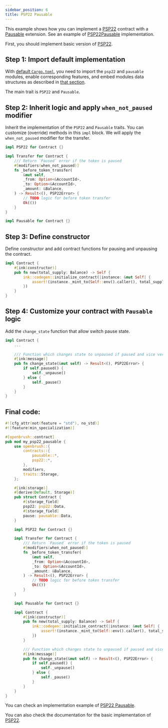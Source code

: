 ```yaml
---
sidebar_position: 6
title: PSP22 Pausable
---
```


This example shows how you can implement a [PSP22](https://github.com/Supercolony-net/openbrush-contracts/tree/main/contracts/src/token/psp22) contract with a [Pausable](https://github.com/Supercolony-net/openbrush-contracts/tree/main/contracts/src/security/pausable) extension. See an example of [PSP22Pausable](https://github.com/Supercolony-net/openbrush-contracts/tree/main/examples/psp22_extensions/pausable) implementation.

First, you should implement basic version of [PSP22](/smart-contracts/PSP22).

## Step 1: Import default implementation

With [default `Cargo.toml`](/smart-contracts/overview#the-default-toml-of-your-project-with-openbrush),
you need to import the `psp22` and `pausable` modules, enable corresponding features, and embed modules data structures
as described in [that section](/smart-contracts/overview#reuse-implementation-of-traits-from-openbrush).

The main trait is `PSP22` and `Pausable`.

## Step 2: Inherit logic and apply `when_not_paused` modifier

Inherit the implementation of the `PSP22` and `Pausable` traits. 
You can customize (override) methods in this `impl` block. We will apply the 
`when_not_paused` modifier for the transfer.

```rust
impl PSP22 for Contract {}

impl Transfer for Contract {
    /// Return `Paused` error if the token is paused
    #[modifiers(when_not_paused)]
    fn _before_token_transfer(
        &mut self,
        _from: Option<&AccountId>,
        _to: Option<&AccountId>,
        _amount: &Balance,
    ) -> Result<(), PSP22Error> {
        // TODO logic for before token transfer
        Ok(())
    }
}

impl Pausable for Contract {}
```

## Step 3: Define constructor

Define constructor and add contract functions for pausing and unpausing the contract.

```rust
impl Contract {
    #[ink(constructor)]
    pub fn new(total_supply: Balance) -> Self {
        ink::codegen::initialize_contract(|instance: &mut Self| {
            assert!(instance._mint_to(Self::env().caller(), total_supply).is_ok());
        })
    }
}
```

## Step 4: Customize your contract with `Pausable` logic

Add the `change_state` function that allow switch pause state.

```rust
impl Contract {
    ...
    
    /// Function which changes state to unpaused if paused and vice versa
    #[ink(message)]
    pub fn change_state(&mut self) -> Result<(), PSP22Error> {
        if self.paused() {
            self._unpause()
        } else {
            self._pause()
        }
    }
}
```

## Final code:

```rust
#![cfg_attr(not(feature = "std"), no_std)]
#![feature(min_specialization)]

#[openbrush::contract]
pub mod my_psp22_pausable {
    use openbrush::{
        contracts::{
            pausable::*,
            psp22::*,
        },
        modifiers,
        traits::Storage,
    };

    #[ink(storage)]
    #[derive(Default, Storage)]
    pub struct Contract {
        #[storage_field]
        psp22: psp22::Data,
        #[storage_field]
        pause: pausable::Data,
    }

    impl PSP22 for Contract {}

    impl Transfer for Contract {
        /// Return `Paused` error if the token is paused
        #[modifiers(when_not_paused)]
        fn _before_token_transfer(
            &mut self,
            _from: Option<&AccountId>,
            _to: Option<&AccountId>,
            _amount: &Balance,
        ) -> Result<(), PSP22Error> {
            // TODO logic for before token transfer
            Ok(())
        }
    }

    impl Pausable for Contract {}

    impl Contract {
        #[ink(constructor)]
        pub fn new(total_supply: Balance) -> Self {
            ink::codegen::initialize_contract(|instance: &mut Self| {
                assert!(instance._mint_to(Self::env().caller(), total_supply).is_ok());
            })
        }

        /// Function which changes state to unpaused if paused and vice versa
        #[ink(message)]
        pub fn change_state(&mut self) -> Result<(), PSP22Error> {
            if self.paused() {
                self._unpause()
            } else {
                self._pause()
            }
        }
    }
}
```

You can check an implementation example of [PSP22 Pausable](https://github.com/Supercolony-net/openbrush-contracts/tree/main/examples/psp22_extensions/pausable).

You can also check the documentation for the basic implementation of [PSP22](/smart-contracts/PSP22).
